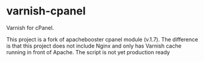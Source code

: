 varnish-cpanel
==============

Varnish for cPanel.

This project is a fork of apachebooster cpanel module (v.1.7). The difference is that this project does not include Nginx and only has Varnish cache running in front of Apache. The script is not yet production ready
